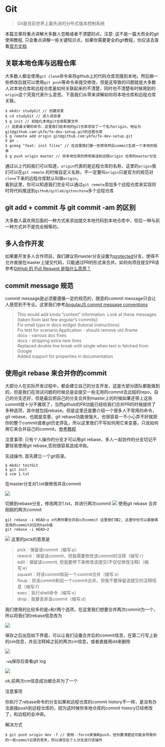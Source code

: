 # Git

> Git是目前世界上最先进的分布式版本控制系统

本篇文章将重点讲解大多数人忽略或者不清楚的点，注意: 这不是一篇大而全的git使用教程, 只会重点讲解一些关键知识点，如果你需要更全的git教程，你应该去查看[官方文档](https://git-scm.com/)

## 关联本地仓库与远程仓库

大多数人都会使用`git clone`命令来将github上的代码仓库克隆到本地，然后做一些修改后就可以使用`git push`等命令来提交修改，但是这导致的问题就是大多数人对本地仓库和远程仓库是如何关联起来的不清楚，同时也不清楚有时候用到的`origin`这个究竟代表什么意思。下面我们从零来讲解如何将本地仓库和远程仓库关联。

```
$ mkdir studyGit // 创建目录
$ cd studyGit // 进入该目录
$ g init // 初始化本地git仓库配置文件
// 这是最关键的命令，这里我们给本地的git仓库添加了一个名为origin，地址为git@github.com:ykfe/fe-dev-setup.git的远程仓库
$ g remote add origin git@github.com:ykfe/fe-dev-setup.git 
$ ga .
$ gcmsg "feat: init files" // 在这里我们做一些修改然后commit生成一个本地的版本
$ g push origin master // 将本地仓库的修改推送到远程origin 仓库的master分支
```

通过以上代码我们可以知道，`origin`代表的是远程仓库的名称，这里的`origin`我们可以在`git remote` 的时候自定义名称，不一定要叫`origin`只是官方的规范对`clone`下来的远程仓库默认叫做`origin`。  
看到这里，你可以知道我们完全可以通过`git remote`添加多个远程仓库来实现同时将代码推送到`github/gitlab/gitoschina`多个远程仓库

## git add + commit 与 git commit -am 的区别

大多数人喜欢用后面的一种方式来添加提交本地代码到本地仓库中，但后一种与前一种方式并不是完全相等的。

## 多人合作开发

如果要开发多人合作项目，我们建议将master分支设置为[protected](https://help.github.com/en/articles/configuring-protected-branches)分支，使得不允许直接在master上提交代码，只能通过PR的形式来合并。如何向项目提交PR请参考[GitHub 的 Pull Request 是指什么意思？](https://www.zhihu.com/question/21682976/answer/79489643)

## commit message 规范

commit message是必须要遵循一定的规范的，随意的commit message只会让人感受到不专业。这里我们参考[AngularJS commit message conventions](https://gist.github.com/stephenparish/9941e89d80e2bc58a153)
> This would add kinda “context” information. Look at these messages (taken from last few angular’s commits):  
Fix small typo in docs widget (tutorial instructions)  
Fix test for scenario.Application - should remove old iframe  
docs - various doc fixes  
docs - stripping extra new lines  
Replaced double line break with single when text is fetched from Google  
Added support for properties in documentation  

## 使用git rebase 来合并你的commit

大部分人在实际开发过程中，都会建立自己的分支开发，这是大部分团队都能做到的，但是我们在测试问题的时候总是会提交一些无用的commit去远程的repo，自己的分支还好，但是最后把自己的分支合并到master上的时候如果还带上这些commit就十分不雅观了，当然github的PR功能已经给我们合并PR的时候提供了多种选项，其中就包括rebase。但是这里还是要介绍一个很多人不常用的命令，git rebase，也就是变基，git rebase功能很强大，也很容易一不小心弄不好就把你的整个commit或者git历史弄乱，所以这里我们不写如何用它来变基，只说如何用它来合并自己的commit。[参考教程](http://gitbook.liuhui998.com/4_2.html)

注意事项: 只有个人操作的分支才可以用git rebase，多人一起协作的分支切记不要轻易使用git rebase,否则很容易造成冲突。

实战操作, 首先建立一个git目录。

```
$ mkdir testGit
$ git init
$ vim 1.txt
```
在master分支对1.txt做修改并且commit

![](http://gw.alicdn.com/tfs/TB1luMFXBr0gK0jSZFnXXbRRXXa-1138-852.png)

切换到rebase分支，修改两次1.txt，并进行两次commit
![](http://gw.alicdn.com/tfs/TB1UWIFXBv0gK0jSZKbXXbK2FXa-1140-856.png)
使用git rebase 合并刚刚的两次commit

```
git rebase -i HEAD~x x代表你要合并前x次commit 这里我们填2, 这里你也可以直接填具体的commit对应的hash值
git rebase -i HEAD~2
```
![](http://gw.alicdn.com/tfs/TB1Qs7DXAT2gK0jSZFkXXcIQFXa-1154-866.png)
这里的pick的意思是

> pick：保留该commit（缩写:p）  
reword：保留该commit，但我需要修改该commit的注释（缩写:r）  
edit：保留该commit, 但我要停下来修改该提交(不仅仅修改注释)（缩写:e）  
squash：将该commit和前一个commit合并（缩写:s）  
fixup：将该commit和前一个commit合并，但我不要保留该提交的注释信息（缩写:f）  
exec：执行shell命令（缩写:x）  
drop：我要丢弃该commit（缩写:d）  

我们使用的比较多的是`s`和`f`两个选项，在这里我们想要合并两次commit为一个，所以将我们的rebase信息改为

![](http://gw.alicdn.com/tfs/TB1wPMDXuL2gK0jSZFmXXc7iXXa-1148-840.png)

保存之后出现如下界面，可以让我们设置合并后的commit信息，在第二行写上新的cm信息，并且注释掉之前的两次cm信息，或者直接用dd来删除

![](http://gw.alicdn.com/tfs/TB1WuIDXAT2gK0jSZPcXXcKkpXa-1142-852.png)

`:wq`保存后查看git log

![](http://gw.alicdn.com/tfs/TB1l5.DXuP2gK0jSZFoXXauIVXa-1144-848.png)

ok,前两次cm信息成功被合并为了一个

注意事项

你执行了rebase命令的分支如果和远程仓库的commit history不一样，是没有办法直接push到远程仓库的，因为这时候你本地仓库的commit history已经修改了，和远程的会冲突。

解决方式

```
$ git push origin dev -f // 使用--force来强制push，但你要清楚这可能会导致你的一些commit记录的丢失，所以请仅在个人分支进行该操作
```

